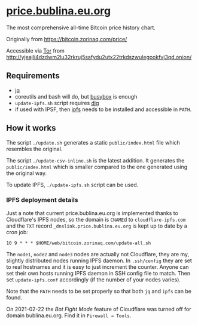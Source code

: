# [price.bublina.eu.org](https://price.bublina.eu.org)
The most comprehensive all-time Bitcoin price history chart.

Originally from https://bitcoin.zorinaq.com/price/

Accessible via [Tor](https://torproject.org) from
http://yjeajli4dzdwm2lu32rkruj5safydu2utx22trkdszwulegookfvj3qd.onion/

## Requirements

 * [jq](https://stedolan.github.io/jq/)
 * coreutils and bash will do,
   but [busybox](https://busybox.net/) is enough
 * `update-ipfs.sh` script requires
   [dig](https://bind.isc.org/doc/arm/9.11/man.dig.html)
 * if used with IPSF, then [ipfs](https://dist.ipfs.io/#go-ipfs)
   needs to be installed and accessible in `PATH`.

## How it works

The script `./update.sh` generates a static `public/index.html`
file which resembles the original.

The script `./update-csv-inline.sh` is the latest addition.
It generates the `public/index.html` which is smaller compared
to the one generated using the original way.

To update IPFS, `./update-ipfs.sh` script can be used.

### IPFS deployment details

Just a note that current price.bublina.eu.org is implemented
thanks to Cloudflare's IPFS nodes, so the domain is `CNAME`d
to `cloudflare-ipfs.com` and the `TXT` record
`_dnslink.price.bublina.eu.org` is kept up to date by a cron job:

```
10 9 * * * $HOME/web/bitcoin.zorinaq.com/update-all.sh
```

The `node1`, `node2` and `node3` nodes are actually not Cloudflare,
they are my, slightly distributed nodes running IPFS daemon.
In `.ssh/config` they are set to real hostnames and it is easy to just
increment the counter. Anyone can set their own hosts running IPFS
daemon in SSH config file to match. Then set `update-ipfs.conf`
accordingly (if the number of your nodes varies).

Note that the `PATH` needs to be set properly so that both `jq`
and `ipfs` can be found.

On 2021-02-22 the _Bot Fight Mode_ feature of Cloudflare was turned off
for domain bublina.eu.org. Find it in `Firewall → Tools`.
